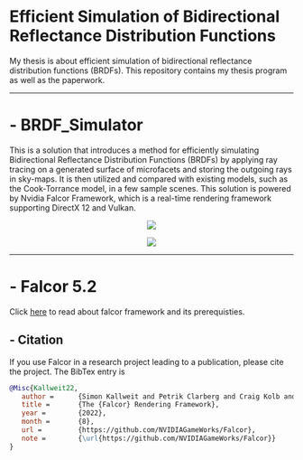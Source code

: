 # Efficient Simulation of Bidirectional Reflectance Distribution Functions

My thesis is about efficient simulation of bidirectional reflectance distribution functions (BRDFs). This repository contains my thesis program as well as the paperwork.

---

# - BRDF_Simulator

This is a solution that introduces a method for efficiently simulating Bidirectional Reflectance Distribution Functions (BRDFs) by applying ray tracing on a generated surface of microfacets and storing the outgoing rays in sky-maps. It is then utilized and compared with existing models, such as the Cook-Torrance model, in a few sample scenes. This solution is powered by Nvidia Falcor Framework, which is a real-time rendering framework supporting DirectX 12 and Vulkan.


<p align="center">
  <img src="https://github.com/RealGorandos/BRDF_Simulator/assets/84874186/b9bc8596-b234-4f29-a420-be7860337e32" />
</p>

<p align="center">
  <img src="https://github.com/RealGorandos/BRDF_Simulator/assets/84874186/96304de9-bddb-478f-9448-6b017e1d5e11" />
</p>


---

# - Falcor 5.2

Click [here](https://github.com/NVIDIAGameWorks/Falcor) to read about falcor framework and its prerequisties.

## - Citation

If you use Falcor in a research project leading to a publication, please cite the project.
The BibTex entry is

```bibtex
@Misc{Kallweit22,
   author =      {Simon Kallweit and Petrik Clarberg and Craig Kolb and Tom{'a}{\v s} Davidovi{\v c} and Kai-Hwa Yao and Theresa Foley and Yong He and Lifan Wu and Lucy Chen and Tomas Akenine-M{\"o}ller and Chris Wyman and Cyril Crassin and Nir Benty},
   title =       {The {Falcor} Rendering Framework},
   year =        {2022},
   month =       {8},
   url =         {https://github.com/NVIDIAGameWorks/Falcor},
   note =        {\url{https://github.com/NVIDIAGameWorks/Falcor}}
}
```
